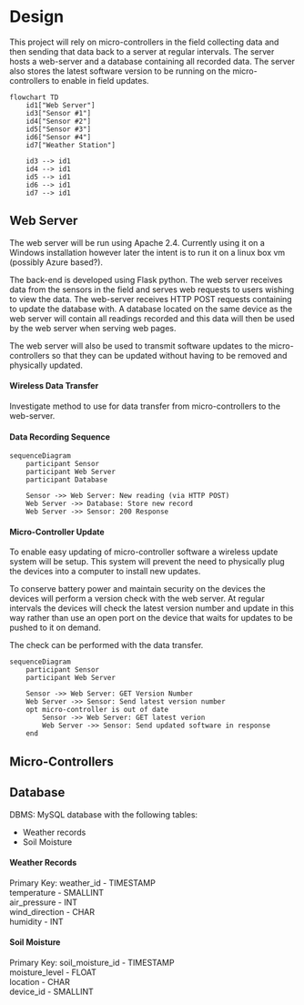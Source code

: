 # Design
This project will rely on micro-controllers in the field collecting data and then sending that data back to a server at regular intervals. The server hosts a web-server and a database containing all recorded data. The server also stores the latest software version to be running on the micro-controllers to enable in field updates.

```mermaid
flowchart TD
    id1["Web Server"]
    id3["Sensor #1"]
    id4["Sensor #2"]
    id5["Sensor #3"]
    id6["Sensor #4"]
    id7["Weather Station"]

    id3 --> id1
    id4 --> id1
    id5 --> id1
    id6 --> id1
    id7 --> id1
```

## Web Server
The web server will be run using Apache 2.4. Currently using it on a Windows installation however later the intent is to run it on a linux box vm (possibly Azure based?). 

The back-end is developed using Flask python. The web server receives data from the sensors in the field and serves web requests to users wishing to view the data. The web-server receives HTTP POST requests containing to update the database with. A database located on the same device as the web server will contain all readings recorded and this data will then be used by the web server when serving web pages. 

The web server will also be used to transmit software updates to the micro-controllers so that they can be updated without having to be removed and physically updated.  

#### Wireless Data Transfer
Investigate method to use for data transfer from micro-controllers to the web-server.

#### Data Recording Sequence
```mermaid
sequenceDiagram
    participant Sensor
    participant Web Server
    participant Database

    Sensor ->> Web Server: New reading (via HTTP POST)
    Web Server ->> Database: Store new record
    Web Server ->> Sensor: 200 Response
```

#### Micro-Controller Update
To enable easy updating of micro-controller software a wireless update system will be setup. This system will prevent the need to physically plug the devices into a computer to install new updates. 

To conserve battery power and maintain security on the devices the devices will perform a version check with the web server. At regular intervals the devices will check the latest version number and update in this way rather than use an open port on the device that waits for updates to be pushed to it on demand.

The check can be performed with the data transfer.

```mermaid
sequenceDiagram
    participant Sensor
    participant Web Server

    Sensor ->> Web Server: GET Version Number
    Web Server ->> Sensor: Send latest version number
    opt micro-controller is out of date
        Sensor ->> Web Server: GET latest verion
        Web Server ->> Sensor: Send updated software in response
    end
```
 
## Micro-Controllers


## Database


DBMS: MySQL database with the following tables:   
- Weather records
- Soil Moisture

#### Weather Records
Primary Key: weather_id - TIMESTAMP  
temperature - SMALLINT  
air_pressure - INT  
wind_direction - CHAR  
humidity - INT  

#### Soil Moisture
Primary Key: soil_moisture_id - TIMESTAMP  
moisture_level - FLOAT  
location - CHAR  
device_id - SMALLINT  
